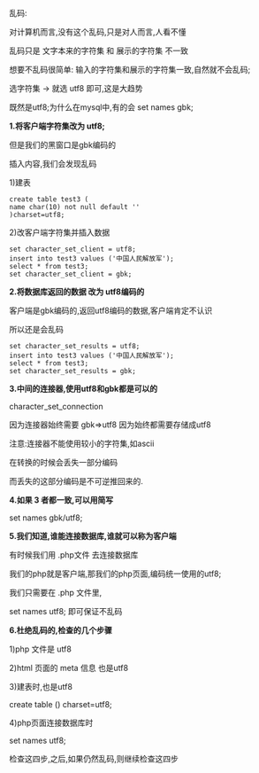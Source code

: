 乱码:

对计算机而言,没有这个乱码,只是对人而言,人看不懂

乱码只是 文字本来的字符集 和 展示的字符集 不一致

想要不乱码很简单: 输入的字符集和展示的字符集一致,自然就不会乱码;

选字符集 -> 就选 utf8 即可,这是大趋势

既然是utf8;为什么在mysql中,有的会 set names gbk;

**1.将客户端字符集改为 utf8;**

但是我们的黑窗口是gbk编码的

插入内容,我们会发现乱码

1)建表

    create table test3 (
    name char(10) not null default ''
    )charset=utf8;

2)改客户端字符集并插入数据

    set character_set_client = utf8;
    insert into test3 values ('中国人民解放军');
    select * from test3;
    set character_set_client = gbk;


**2.将数据库返回的数据 改为 utf8编码的**

客户端是gbk编码的,返回utf8编码的数据,客户端肯定不认识

所以还是会乱码

    set character_set_results = utf8;
    insert into test3 values ('中国人民解放军');
    select * from test3;
    set character_set_results = gbk;

**3.中间的连接器,使用utf8和gbk都是可以的**

character_set_connection

因为连接器始终需要 gbk=>utf8 因为始终都需要存储成utf8

注意:连接器不能使用较小的字符集,如ascii

在转换的时候会丢失一部分编码

而丢失的这部分编码是不可逆推回来的.

**4.如果 3 者都一致,可以用简写**

set names gbk/utf8;

**5.我们知道,谁能连接数据库,谁就可以称为客户端**

有时候我们用 .php文件 去连接数据库

我们的php就是客户端,那我们的php页面,编码统一使用的utf8;

我们只需要在 .php 文件里,

set names utf8; 即可保证不乱码**6.杜绝乱码的,检查的几个步骤**1)php 文件是 utf82)html 页面的 meta 信息 也是utf83)建表时,也是utf8create table () charset=utf8;4)php页面连接数据库时set names utf8;检查这四步,之后,如果仍然乱码,则继续检查这四步